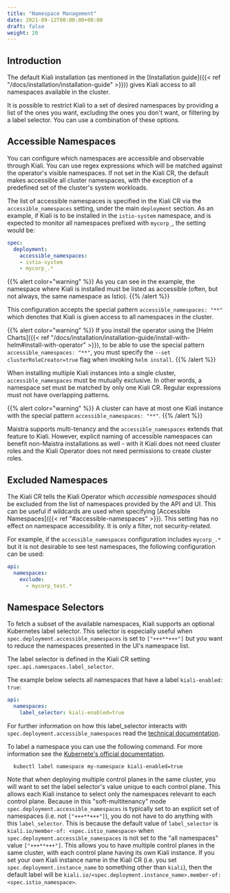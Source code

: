 ```yaml
---
title: "Namespace Management"
date: 2021-09-12T00:00:00+00:00
draft: false
weight: 20
---
```


## Introduction

The default Kiali installation (as mentioned in the [Installation guide]({{< ref
"/docs/installation/installation-guide" >}})) gives Kiali access to all
namespaces available in the cluster.

It is possible to restrict Kiali to a set of desired namespaces by providing a list
of the ones you want, excluding the ones you don't want, or filtering by a
label selector. You can use a combination of these options.

## Accessible Namespaces

You can configure which namespaces are accessible and observable through
Kiali. You can use regex expressions which will be matched against the operator's
visible namespaces. If not set in the Kiali CR, the default
makes accessible all cluster namespaces, with the exception of
a predefined set of the cluster's system workloads.

The list of accessible namespaces is specified in the Kiali CR via the
`accessible_namespaces` setting, under the main `deployment` section. As an
example, if Kiali is to be installed in the `istio-system` namespace, and is
expected to monitor all namespaces prefixed with `mycorp_`, the setting would
be:

```yaml
spec:
  deployment:
    accessible_namespaces:
    - istio-system
    - mycorp_.*
```

{{% alert color="warning" %}}
As you can see in the example, the namespace where Kiali is
installed must be listed as accessible (often, but not always, the same namespace as Istio).
{{% /alert %}}

This configuration accepts the special pattern `accessible_namespaces: "**"`
which denotes that Kiali is given access to all namespaces in the cluster. 

{{% alert color="warning" %}}
If you install the operator using the [Helm Charts]({{< ref "/docs/installation/installation-guide/install-with-helm#install-with-operator" >}}), 
to be able to use the special pattern `accessible_namespaces: "**"`,
you must specify the `--set clusterRoleCreator=true` flag when invoking `helm
install`.
{{% /alert %}}

When installing multiple Kiali instances into a single cluster,
`accessible_namespaces` must be mutually exclusive. In other words, a namespace
set must be matched by only one Kiali CR. Regular expressions must not have
overlapping patterns.

{{% alert color="warning" %}}
A cluster can have at most one Kiali instance with the special pattern `accessible_namespaces: "**"`.
{{% /alert %}}

Maistra supports multi-tenancy and the `accessible_namespaces` extends that
feature to Kiali. However, explicit naming of accessible namespaces can benefit
non-Maistra installations as well - with it Kiali does not need cluster roles
and the Kiali Operator does not need permissions to create cluster roles.

## Excluded Namespaces

The Kiali CR tells the Kiali Operator which _accessible namespaces_ should be excluded from the list of namespaces provided by the API and UI. This can be useful if wildcards are used when specifying [Accessible Namespaces]({{< ref "#accessible-namespaces" >}}). This setting has no effect on namespace accessibility. It is only a filter, not security-related.

For example, if the `accessible_namespaces` configuration includes `mycorp_.*` but it is not desirable to see test namespaces, the following configuration can be used:

```yaml
api:
  namespaces:
    exclude:
      - mycorp_test.*
```

## Namespace Selectors

To fetch a subset of the available namespaces, Kiali supports an optional Kubernetes label selector. This selector is especially useful when `spec.deployment.accessible_namespaces` is set to `["+++**+++"]` but you want to reduce the namespaces presented in the UI's namespace list.

The label selector is defined in the Kiali CR setting `spec.api.namespaces.label_selector`.

The example below selects all namespaces that have a label `kiali-enabled: true`:

```yaml
api:
  namespaces:
    label_selector: kiali-enabled=true
```

For further information on how this label_selector interacts with `spec.deployment.accessible_namespaces` read the [technical documentation](https://github.com/kiali/kiali-operator/blob/master/deploy/kiali/kiali_cr.yaml).

To label a namespace you can use the following command. For more information see the [Kubernete's official documentation](https://kubernetes.io/docs/concepts/overview/working-with-objects/labels).

```
  kubectl label namespace my-namespace kiali-enabled=true
```

Note that when deploying multiple control planes in the same cluster, you will want to set the label selector's value unique to each control plane. This allows each Kiali instance to select only the namespaces relevant to each control plane. Because in this "soft-multitenancy" mode `spec.deployment.accessible_namespaces` is typically set to an explicit set of namespaces (i.e. not `["+++**+++"]`), you do not have to do anything with this `label_selector`. This is because the default value of `label_selector` is `kiali.io/member-of: <spec.istio_namespace>` when `spec.deployment.accessible_namespaces` is not set to the "all namespaces" value `["+++**+++"]`. This allows you to have multiple control planes in the same cluster, with each control plane having its own Kiali instance. If you set your own Kiali instance name in the Kiali CR (i.e. you set `spec.deployment.instance_name` to something other than `kiali`), then the default label will be `kiali.io/<spec.deployment.instance_name>.member-of: <spec.istio_namespace>`.

